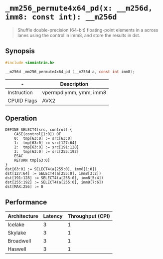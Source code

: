`_mm256_permute4x64_pd(x: __m256d, imm8: const int): __m256d`
=============================================================

> Shuffle double-precision (64-bit) floating-point elements in a across lanes using the control in imm8, and store the results in dst.

## Synopsis

```c
#include <immintrin.h>

__m256d _mm256_permute4x64_pd (__m256d a, const int imm8);
```

| -           | Description            |
| ----------- | ---------------------- |
| Instruction | vpermpd ymm, ymm, imm8 |
| CPUID Flags | AVX2                   |

## Operation

```
DEFINE SELECT4(src, control) {
	CASE(control[1:0]) OF
	0:	tmp[63:0] := src[63:0]
	1:	tmp[63:0] := src[127:64]
	2:	tmp[63:0] := src[191:128]
	3:	tmp[63:0] := src[255:192]
	ESAC
	RETURN tmp[63:0]
}
dst[63:0] := SELECT4(a[255:0], imm8[1:0])
dst[127:64] := SELECT4(a[255:0], imm8[3:2])
dst[191:128] := SELECT4(a[255:0], imm8[5:4])
dst[255:192] := SELECT4(a[255:0], imm8[7:6])
dst[MAX:256] := 0
```

## Performance

| Architecture | Latency | Throughput (CPI) |
| ------------ | ------- | ---------------- |
| Icelake      | 3       | 1                |
| Skylake      | 3       | 1                |
| Broadwell    | 3       | 1                |
| Haswell      | 3       | 1                |
